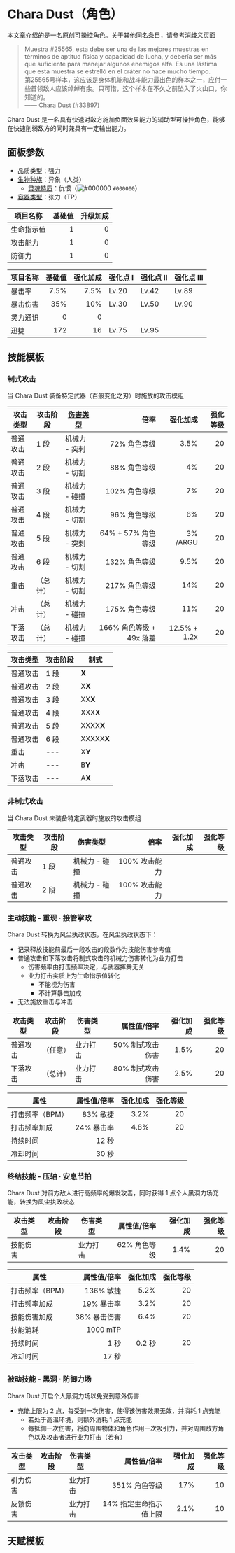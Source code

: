 # Chara Dust（角色）

本文章介绍的是一名原创可操控角色。关于其他同名条目，请参考[消歧义页面](../Disambiguation/Chara_Dust.md)  

> Muestra #25565, esta debe ser una de las mejores muestras en términos de aptitud física y capacidad de lucha, y debería ser más que suficiente para manejar algunos enemigos alfa. Es una lástima que esta muestra se estrelló en el cráter no hace mucho tiempo.  
> 第25565号样本，这应该是身体机能和战斗能力最出色的样本之一，应付一些首领敌人应该绰绰有余。只可惜，这个样本在不久之前坠入了火山口，你知道的。  
> —— Chara Dust (#33897)

Chara Dust 是一名具有快速对敌方施加负面效果能力的辅助型可操控角色，能够在快速削弱敌方的同时兼具有一定输出能力。

## 面板参数

- 品质类型：强力  
- [生物种族](../Concept/Bioethnic.md)：异象（人类）  
  - [灵魂特质](Soul.md)：仇恨（![#000000](https://via.placeholder.com/12/000000/000000?text=+) `#000000`）  
- [容器类型](../Concept/Container.md)：张力（TP）

|项目名称|基础值|升级加成|
|---|---:|---:|
|生命指示值|1|0|
|攻击能力|1|0|
|防御力|1|0|

| 项目名称 |  基础值 | 强化加成 | 强化点 I | 强化点 II | 强化点 III |
| ---- | ---: | ---: | ----- | ------ | ------- |
| 暴击率  | 7.5% | 7.5% | Lv.20 | Lv.42  | Lv.89   |
| 暴击伤害 |  35% |  10% | Lv.30 | Lv.50  | Lv.90   |
| 灵力通识 |    0 |    0 |       |        |         |
| 迅捷   |  172 |   16 | Lv.75 | Lv.95  |         |

## 技能模板

### 制式攻击

当 Chara Dust 装备特定武器（百般变化之刃）时施放的攻击模组

|攻击类型|攻击阶段|[伤害类型](../Concept/Damage.md)|倍率|强化加成|强化等级|
|---|---|---|---:|---:|---:|
|普通攻击|1 段|机械力 - 突刺|72% 角色等级|3.5%|20|
|普通攻击|2 段|机械力 - 切割|88% 角色等级|4%|20|
|普通攻击|3 段|机械力 - 碰撞|102% 角色等级|7%|20|
|普通攻击|4 段|机械力 - 切割|96% 角色等级|6%|20|
|普通攻击|5 段|机械力 - 突刺|64% + 57% 角色等级|3% /ARGU|20|
|普通攻击|6 段|机械力 - 切割|132% 角色等级|9.5%|20|
|重击|（总计）|机械力 - 切割|217% 角色等级|14%|20|
|冲击|（总计）|机械力 - 碰撞|175% 角色等级|11%|20|
|下落攻击|（总计）|机械力 - 碰撞|166% 角色等级 + 49x 落差|12.5% + 1.2x|20|

|攻击类型|攻击阶段|制式|
|---|---|---|
|普通攻击|1 段|**X**|
|普通攻击|2 段|X**X**|
|普通攻击|3 段|XX**X**|
|普通攻击|4 段|XXX**X**|
|普通攻击|5 段|XXXX**X**|
|普通攻击|6 段|XXXXX**X**|
|重击|---|X**Y**|
|冲击|---|B**Y**|
|下落攻击|---|A**X**|

### 非制式攻击

当 Chara Dust 未装备特定武器时施放的攻击模组

|攻击类型|攻击阶段|伤害类型|倍率|强化加成|强化等级|
|---|---|---|---:|---:|---:|
|普通攻击|1 段|机械力 - 碰撞|100% 攻击能力|||
|普通攻击|2 段|机械力 - 碰撞|100% 攻击能力|||

### 主动技能 - 重现 · 接管掌政

Chara Dust 转换为风尘执政状态，在风尘执政状态下：
- 记录释放技能前最后一段攻击的段数作为技能伤害参考值
- 普通攻击和下落攻击将制式攻击的机械力伤害转化为业力打击
  - 伤害频率由打击频率决定，与武器挥舞无关
  - 业力打击实质上为生命指示值转化
    - 不能视为伤害
    - 不计算暴击加成
- 无法施放重击与冲击

|攻击类型|攻击阶段|伤害类型|属性值/倍率|强化加成|强化等级|
|---|---|---|---:|---:|---:|
|普通攻击|（任意）|业力打击|50% 制式攻击伤害|1.5%|20|
|下落攻击|（总计）|业力打击|80% 制式攻击伤害|2.5%|20|

|属性|属性值/倍率|强化加成|强化等级|
|---|---:|---:|---:|
|打击频率（BPM）|83% 敏捷|3.2%|20|
|打击频率加成|24% 暴击率|4.8%|20|
|持续时间|12 秒|||
|冷却时间|30 秒|||

### 终结技能 - 压轴 · 安息节拍

Chara Dust 对前方敌人进行高频率的爆发攻击，同时获得 1 点个人黑洞力场充能，转换为风尘执政状态

|攻击类型|攻击阶段|伤害类型|属性值/倍率|强化加成|强化等级|
|---|---|---|---:|---:|---:|
|技能伤害||业力打击|62% 角色等级|1.4%|20|

|属性|属性值/倍率|强化加成|强化等级|
|---|---:|---:|---:|
|打击频率（BPM）|136% 敏捷|5.2%|20|
|打击频率加成|19% 暴击率|3.2%|20|
|技能伤害加成|38% 暴击伤害|6.4%|20|
|技能消耗|1000 mTP|||
|持续时间|1 秒|0.2 秒|20|
|冷却时间|17 秒|||

### 被动技能 - 黑洞 · 防御力场

Chara Dust 开启个人黑洞力场以免受到意外伤害
- 充能上限为 2 点，每受到一次伤害，使得该伤害效果无效，并消耗 1 点充能
  - 若处于高温环境，则额外消耗 1 点充能
  - 每抵御一次伤害，将向周围物体和角色作用一次吸引力，并对周围敌方角色以及攻击者进行业力打击（若有）

|攻击类型|攻击阶段|伤害类型|属性值/倍率|强化加成|强化等级|
|---|---|---|---:|---:|---:|
|引力伤害||业力打击|351% 角色等级|17%|10|
|反馈伤害||业力打击|14% 指定生命指示值上限|2.1%|10|

## 天赋模板